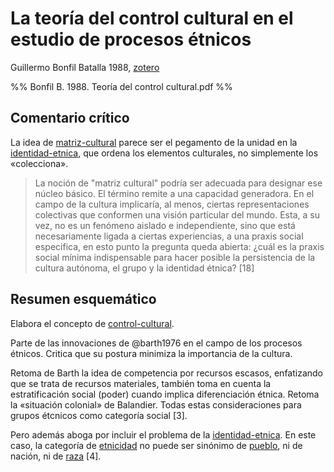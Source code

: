 # La teoría del control cultural en el estudio de procesos étnicos

Guillermo Bonfil Batalla 1988, [zotero](zotero://select/items/@bonfil1988)

%% Bonfil B. 1988. Teoría del control cultural.pdf %%

## Comentario crítico

La idea de [matriz-cultural](matriz-cultural.md) parece ser el pegamento de la unidad en la [identidad-etnica](identidad-etnica.md), que ordena los elementos culturales, no simplemente los «colecciona».

 >
 > La noción de "matriz cultural" podría ser adecuada para designar ese núcleo básico. El término remite a una capacidad generadora. En el campo de la cultura implicaría, al menos, ciertas representaciones colectivas que conformen una visión particular del mundo. Esta, a su vez, no es un fenómeno aislado e independiente, sino que está necesariamente ligada a ciertas experiencias, a una praxis social especifica, en esto punto la pregunta queda abierta: ¿cuál es la praxis social mínima indispensable para hacer posible la persistencia de la cultura autónoma, el grupo y la identidad étnica? [18]

## Resumen esquemático

Elabora el concepto de [control-cultural](control-cultural.md).

Parte de las innovaciones de @barth1976 en el campo de los procesos étnicos. Critica que su postura minimiza la importancia de la cultura.

Retoma de Barth la idea de competencia por recursos escasos, enfatizando que se trata de recursos materiales, también toma en cuenta la estratificación social (poder) cuando implica diferenciación étnica. Retoma la «situación colonial» de Balandier. Todas estas consideraciones para grupos étcnicos como categoría social [3].

Pero además aboga por incluir el problema de la [identidad-etnica](identidad-etnica.md). En este caso, la categoría de [etnicidad](etnicidad.md) no puede ser sinónimo de [pueblo](pueblo.md), ni de nación, ni de [raza](raza.md) [4].
